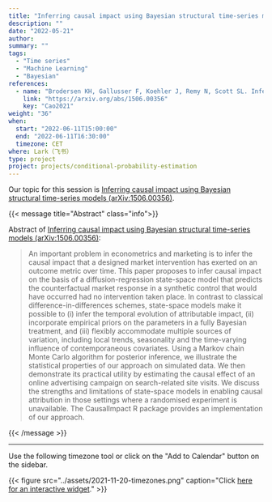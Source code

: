 ```yaml
---
title: "Inferring causal impact using Bayesian structural time-series models"
description: ""
date: "2022-05-21"
author:
summary: ""
tags:
  - "Time series"
  - "Machine Learning"
  - "Bayesian"
references:
  - name: "Brodersen KH, Gallusser F, Koehler J, Remy N, Scott SL. Inferring causal impact using Bayesian structural time-series models. aoas. 2015;9: 247–274. doi:10.1214/14-AOAS788"
    link: "https://arxiv.org/abs/1506.00356"
    key: "Cao2021"
weight: "36"
when:
  start: "2022-06-11T15:00:00"
  end: "2022-06-11T16:30:00"
  timezone: CET
where: Lark（飞书）
type: project
project: projects/conditional-probability-estimation
---
```


Our topic for this session is [Inferring causal impact using Bayesian structural time-series models (arXiv:1506.00356)](https://arxiv.org/abs/1506.00356).

{{< message title="Abstract" class="info">}}

Abstract of [Inferring causal impact using Bayesian structural time-series models (arXiv:1506.00356)](https://arxiv.org/abs/1506.00356):

> An important problem in econometrics and marketing is to infer the causal impact that a designed market intervention has exerted on an outcome metric over time. This paper proposes to infer causal impact on the basis of a diffusion-regression state-space model that predicts the counterfactual market response in a synthetic control that would have occurred had no intervention taken place. In contrast to classical difference-in-differences schemes, state-space models make it possible to (i) infer the temporal evolution of attributable impact, (ii) incorporate empirical priors on the parameters in a fully Bayesian treatment, and (iii) flexibly accommodate multiple sources of variation, including local trends, seasonality and the time-varying influence of contemporaneous covariates. Using a Markov chain Monte Carlo algorithm for posterior inference, we illustrate the statistical properties of our approach on simulated data. We then demonstrate its practical utility by estimating the causal effect of an online advertising campaign on search-related site visits. We discuss the strengths and limitations of state-space models in enabling causal attribution in those settings where a randomised experiment is unavailable. The CausalImpact R package provides an implementation of our approach.

{{< /message >}}



---

Use the following timezone tool or click on the "Add to Calendar" button on the sidebar.

{{< figure src="../assets/2021-11-20-timezones.png" caption="Click [here for an interactive widget](https://www.worldtimebuddy.com/?qm=1&lid=1816670,2950159,5,8&h=1816670&date=2021-11-20&sln=21-22.5&hf=1)." >}}



[^matrix_completion_wiki]: {{< cite key="matrix_completion_wiki" >}}